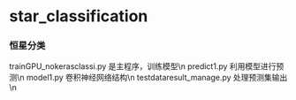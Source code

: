 # star_classification
### 恒星分类
trainGPU_nokerasclassi.py 是主程序，训练模型\n
predict1.py 利用模型进行预测\n
model1.py 卷积神经网络结构\n
testdataresult_manage.py 处理预测集输出\n
